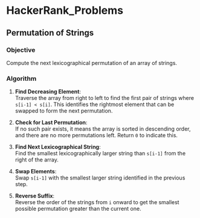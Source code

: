 # HackerRank_Problems
## Permutation of Strings

### Objective
Compute the next lexicographical permutation of an array of strings.

### Algorithm

1. **Find Decreasing Element**:  
   Traverse the array from right to left to find the first pair of strings where `s[i-1] < s[i]`. This identifies the rightmost element that can be swapped to form the next permutation.

2. **Check for Last Permutation**:  
   If no such pair exists, it means the array is sorted in descending order, and there are no more permutations left. Return `0` to indicate this.

3. **Find Next Lexicographical String**:  
   Find the smallest lexicographically larger string than `s[i-1]` from the right of the array.

4. **Swap Elements**:  
   Swap `s[i-1]` with the smallest larger string identified in the previous step.

5. **Reverse Suffix**:  
   Reverse the order of the strings from `i` onward to get the smallest possible permutation greater than the current one.
